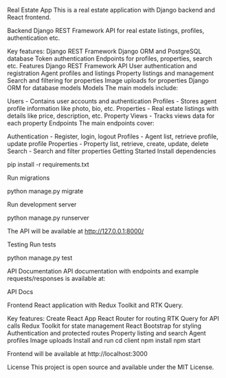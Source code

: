 Real Estate App
This is a real estate application with Django backend and React frontend.

Backend
Django REST Framework API for real estate listings, profiles, authentication etc.

Key features:
Django REST Framework
Django ORM and PostgreSQL database
Token authentication
Endpoints for profiles, properties, search etc.
Features
Django REST Framework API
User authentication and registration
Agent profiles and listings
Property listings and management
Search and filtering for properties
Image uploads for properties
Django ORM for database models
Models
The main models include:

Users - Contains user accounts and authentication
Profiles - Stores agent profile information like photo, bio, etc.
Properties - Real estate listings with details like price, description, etc.
Property Views - Tracks views data for each property
Endpoints
The main endpoints cover:

Authentication - Register, login, logout
Profiles - Agent list, retrieve profile, update profile
Properties - Property list, retrieve, create, update, delete
Search - Search and filter properties
Getting Started
Install dependencies

pip install -r requirements.txt



Run migrations

python manage.py migrate



Run development server

python manage.py runserver



The API will be available at http://127.0.0.1:8000/

Testing
Run tests

python manage.py test



API Documentation
API documentation with endpoints and example requests/responses is available at:

API Docs

Frontend
React application with Redux Toolkit and RTK Query.

Key features:
Create React App
React Router for routing
RTK Query for API calls
Redux Toolkit for state management
React Bootstrap for styling
Authentication and protected routes
Property listing and search
Agent profiles
Image uploads
Install and run
cd client
npm install
npm start



Frontend will be available at http://localhost:3000

License
This project is open source and available under the MIT License.





